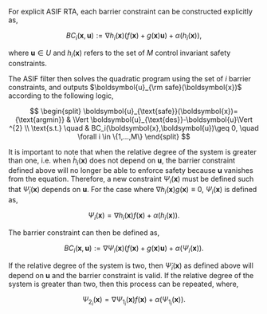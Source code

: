 For explicit ASIF RTA, each barrier constraint can be constructed explicitly as,

$$
    BC_i(\boldsymbol{x},\boldsymbol{u}) := \nabla h_i(\boldsymbol{x}) (f(\boldsymbol{x}) + g(\boldsymbol{x})\boldsymbol{u}) + \alpha(h_i(\boldsymbol{x})),
$$

where $\boldsymbol{u} \in U$ and $h_{i}(\boldsymbol{x})$ refers to the set of $M$ control invariant safety constraints. 

The ASIF filter then solves the quadratic program using the set of $i$ barrier constraints, and outputs $\boldsymbol{u}_{\rm safe}(\boldsymbol{x})$ according to the following logic,

$$
\begin{split}
\boldsymbol{u}_{\text{safe}}(\boldsymbol{x})={\text{argmin}} & \Vert \boldsymbol{u}_{\text{des}}-\boldsymbol{u}\Vert ^{2} \\
\text{s.t.} \quad & BC_i(\boldsymbol{x},\boldsymbol{u})\geq 0, \quad \forall i \in \{1,...,M\}
\end{split}
$$

It is important to note that when the relative degree of the system is greater than one, i.e. when $\dot{h}_i(\boldsymbol{x})$ does not depend on $\boldsymbol{u}$, the barrier constraint defined above will no longer be able to enforce safety because $\boldsymbol{u}$ vanishes from the equation. Therefore, a new constraint $\Psi_i(\boldsymbol{x})$ must be defined such that $\dot{\Psi}_i(\boldsymbol{x})$ depends on $\boldsymbol{u}$. For the case where $\nabla h_i (\boldsymbol{x}) g(\boldsymbol{x}) \equiv 0$, $\Psi_i(\boldsymbol{x})$ is defined as,

$$
    \Psi_i(\boldsymbol{x})=\nabla h_i (\boldsymbol{x})f (\boldsymbol{x})+ \alpha(h_i(\boldsymbol{x})).
$$

The barrier constraint can then be defined as,

$$
    BC_i(\boldsymbol{x},\boldsymbol{u}) := \nabla \Psi_i(\boldsymbol{x}) (f(\boldsymbol{x}) + g(\boldsymbol{x})\boldsymbol{u}) + \alpha(\Psi_i(\boldsymbol{x})).
$$

If the relative degree of the system is two, then $\dot{\Psi}_i(\boldsymbol{x})$ as defined above will depend on $\boldsymbol{u}$ and the barrier constraint is valid. If the relative degree of the system is greater than two, then this process can be repeated, where,

$$
    \Psi_{2_i}(\boldsymbol{x})=\nabla \Psi_{1_i} (\boldsymbol{x})f (\boldsymbol{x})+ \alpha(\Psi_{1_i}(\boldsymbol{x})).
$$